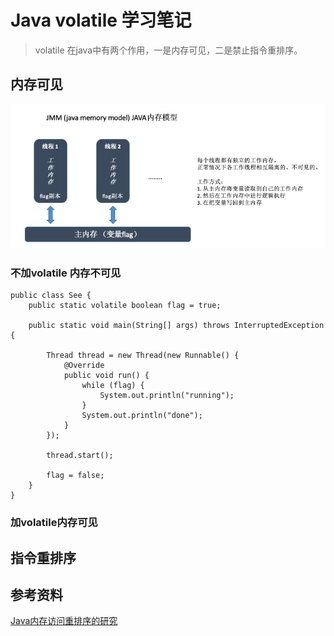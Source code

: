 # Java volatile 学习笔记

> volatile 在java中有两个作用，一是内存可见，二是禁止指令重排序。

## 内存可见

![](/image/java-volatile-memory-visible.jpg)

### 不加volatile 内存不可见
```
public class See {
    public static volatile boolean flag = true;

    public static void main(String[] args) throws InterruptedException {

        Thread thread = new Thread(new Runnable() {
            @Override
            public void run() {
                while (flag) {
                    System.out.println("running");
                }
                System.out.println("done");
            }
        });

        thread.start();

        flag = false;
    }
}
```


### 加volatile内存可见

## 指令重排序


## 参考资料
[Java内存访问重排序的研究](https://tech.meituan.com/2014/09/23/java-memory-reordering.html)

